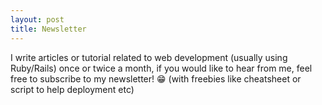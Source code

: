 ```yaml
---
layout: post
title: Newsletter
---
```



I write articles or tutorial related to web development (usually using Ruby/Rails) once or twice a month, if you would like to hear from me, feel free to subscribe to my newsletter! 😁 (with freebies like cheatsheet or script to help deployment etc)


<script async data-uid="4776ba93ea" src="https://rubyyagi.ck.page/4776ba93ea/index.js"></script>